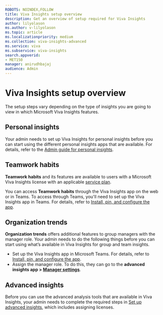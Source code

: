 ```yaml
---
ROBOTS: NOINDEX,FOLLOW
title: Viva Insights setup overview
description: Get an overview of setup required for Viva Insights
author: lilyolason
ms.author: v-lilyolason
ms.topic: article
ms.localizationpriority: medium 
ms.collection: viva-insights-advanced 
ms.service: viva 
ms.subservice: viva-insights 
search.appverid: 
- MET150 
manager: anirudhbajaj
audience: Admin
---
```


# Viva Insights setup overview

The setup steps vary depending on the type of insights you are going to view in which Microsoft Viva Insights features.

## Personal insights

Your admin needs to set up Viva Insights for personal insights before you can start using the different personal insights apps that are available. For details, refer to the [Admin guide for personal insights](/viva/insights/personal/overview/mya-for-admins.md).

## Teamwork habits

**Teamwork habits** and its features are available to users with a Microsoft Viva Insights license with an applicable [service plan](/viva/insights/personal/overview/plans-environments.md).

You can access **Teamwork habits** through the Viva Insights app on the web or in Teams. To access through Teams, you'll need to set up the Viva Insights app in Teams. For details, refer to  [Install, pin, and configure the app](../../org-team-insights/org-trends.md#install-pin-and-configure-the-app).

## Organization trends

**Organization trends** offers additional features to group managers with the manager role. Your admin needs to do the following things before you can start using what’s available in Viva Insights for group and team insights.

* Set up the Viva Insights app in Microsoft Teams. For details, refer to  [Install, pin, and configure the app](/viva/insights/use/viva-insights-my-org.md#install-pin-and-configure-the-app).
* Assign the manager role. To do this, they can go to the **advanced insights app > [Manager settings](./manager-settings.md)**.

## Advanced insights

Before you can use the advanced analysis tools that are available in Viva Insights, your admin needs to complete the required steps in [Set up advanced insights](./setup.md), which includes assigning licenses.
